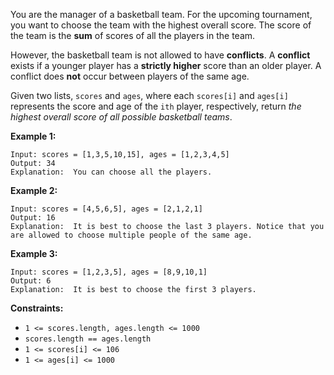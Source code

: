 You are the manager of a basketball team. For the upcoming tournament, you
want to choose the team with the highest overall score. The score of the team
is the **sum** of scores of all the players in the team.

However, the basketball team is not allowed to have **conflicts**. A
**conflict** exists if a younger player has a **strictly higher** score than
an older player. A conflict does **not** occur between players of the same
age.

Given two lists, `scores` and `ages`, where each `scores[i]` and `ages[i]`
represents the score and age of the `ith` player, respectively, return _the
highest overall score of all possible basketball teams_.



**Example 1:**

    
    
    Input: scores = [1,3,5,10,15], ages = [1,2,3,4,5]
    Output: 34
    Explanation:  You can choose all the players.
    

**Example 2:**

    
    
    Input: scores = [4,5,6,5], ages = [2,1,2,1]
    Output: 16
    Explanation:  It is best to choose the last 3 players. Notice that you are allowed to choose multiple people of the same age.
    

**Example 3:**

    
    
    Input: scores = [1,2,3,5], ages = [8,9,10,1]
    Output: 6
    Explanation:  It is best to choose the first 3 players. 
    



**Constraints:**

  * `1 <= scores.length, ages.length <= 1000`
  * `scores.length == ages.length`
  * `1 <= scores[i] <= 106`
  * `1 <= ages[i] <= 1000`


